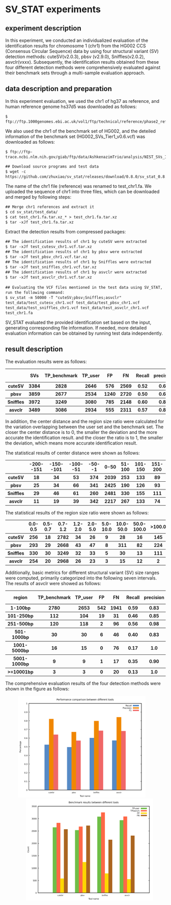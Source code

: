 # SV_STAT experiments

## experiment description

In this experiment, we conducted an individualized evaluation of the identification results for chromosome 1 (chr1) from the HG002 CCS (Consensus Circular Sequence) data by using four structural variant (SV) detection methods: cuteSV(v2.0.3), pbsv (v2.9.0), Sniffles(v2.0.2), asvclr(vxxx).  Subsequently, the identification results obtained from these four different detection methods were comprehensively evaluated against their benchmark sets through a multi-sample evaluation approach.

## data description and preparation


In this experiment evaluation, we used the chr1 of hg37 as reference, and human reference genome hs37d5 was downloaded as follows:
``` 
$ ftp://ftp.1000genomes.ebi.ac.uk/vol1/ftp/technical/reference/phase2_reference_assembly_sequence/hs37d5.fa.gz. 
```
We also used the chr1 of the benchmark set of HG002, and the deteiled information of the benchmark set (HG002_SVs_Tier1_v0.6.vcf) was downloaded as follows:
```
$ ftp://ftp-trace.ncbi.nlm.nih.gov/giab/ftp/data/AshkenazimTrio/analysis/NIST_SVs_Integration_v0.6
``` 

```
## Download source programs and test data
$ wget -c https://github.com/zhuxiao/sv_stat/releases/download/0.8.0/sv_stat_0.8.0.tar.xz
```
The name of the chr1 file (reference) was renamed to test_chr1.fa. We uploaded the sequence of chr1 into three files, which can be downloaded and merged by following steps:
```
## Merge chr1 references and extract it
$ cd sv_stat/test_data/
$ cat test_chr1.fa.tar.xz_* > test_chr1.fa.tar.xz
$ tar -xJf test_chr1.fa.tar.xz
```
Extract the detection results from compressed packages:
```
## The identification results of chr1 by cuteSV were extracted
$ tar -xJf test_cutesv_chr1.vcf.tar.xz  
## The identification results of chr1 by pbsv were extracted
$ tar -xJf test_pbsv_chr1.vcf.tar.xz
## The identification results of chr1 by Sniffles were extracted
$ tar -xJf test_sniffles_chr1.vcf.tar.xz
## The identification results of chr1 by asvclr were extracted
$ tar -xJf test_asvclr_chr1.vcf.tar.xz

## Evaluating the VCF files mentioned in the test data using SV_STAT, run the following command:
$ sv_stat -m 50000 -T "cuteSV;pbsv;Sniffles;asvclr" test_data/test_cutesv_chr1.vcf test_data/test_pbsv_chr1.vcf test_data/test_sniffles_chr1.vcf test_data/test_asvclr_chr1.vcf test_chr1.fa
```
SV_STAT evaluated the provided identification set based on the input, generating corresponding file information. If needed, more detailed evaluation information can be obtained by running test data independently.

## result description
The evaluation results were as follows:
<table>
  <thead>
    <tr>
    	  <th></th>
    	  <th>SVs</th>
      <th>TP_benchmark</th>
      <th>TP_user</th>
      <th>FP</th>
      <th>FN</th>
      <th>Recall</th>
      <th>precision</th>
      <th>F1 score</th>
    </tr>
  </thead>
  <tbody>
    <tr>
    <th>cuteSV</th>
      <th>3384</th>
      <th>2828</th>
      <th>2646</th>
      <th>576</th>
      <th>2569</th>
      <th>0.52</th>
      <th>0.64</th>
      <th>0.82</th>
    </tr>
  </tbody>
   <tbody>
    <tr>
    <th>pbsv</th>
    	  <th>3859</th>
      <th>2677</th>
      <th>2534</th>
      <th>1240</th>
      <th>2720</th>
      <th>0.50</th>
      <th>0.67</th>
      <th>0.57</th>
    </tr>
  </tbody>
   <tbody>
    <tr>
    <th>Sniffles</th>
      <th>3972</th>
      <th>3249</th>
      <th>3080</th>
      <th>785</th>
      <th>2148</th>
      <th>0.60</th>
      <th>0.80</th>
      <th>0.68</th>
    </tr>
  </tbody>
   <tbody>
    <tr>
    <th>asvclr</th>
      <th>3489</th>
      <th>3086</th>
      <th>2934</th>
      <th>555</th>
      <th>2311</th>
      <th>0.57</th>
      <th>0.84</th>
      <th>0.68</th>
    </tr>
  </tbody>
</table>

In addition, the center distance and the region size ratio were calculated for the variation overlapping between the user set and the benchmark set. The closer the center distance is to 0, the smaller the deviation and the more accurate the identification result. and the closer the ratio is to 1, the smaller the deviation, which means more accurate identification result.

The statistical results of center distance were shown as follows:
<table>
  <thead>
    <tr>
    	  <th></th>
    	  <th>-200--151</th>
      <th>-150--101</th>
      <th>-100--51</th>
      <th>-50--1</th>
      <th>0-50</th>
      <th>51-100</th>
      <th>101-150</th>
      <th>151-200</th>
    </tr>
  </thead>
  <tbody>
    <tr>
    <th>cuteSV</th>
      <th>18</th>
      <th>34</th>
      <th>53</th>
      <th>374</th>
      <th>2039</th>
      <th>253</th>
      <th>133</th>
      <th>89</th>
    </tr>
  </tbody>
   <tbody>
    <tr>
    <th>pbsv</th>
    	  <th>25</th>
      <th>34</th>
      <th>66</th>
      <th>341</th>
      <th>2425</th>
      <th>190</th>
      <th>126</th>
      <th>93</th>
    </tr>
  </tbody>
   <tbody>
    <tr>
    <th>Sniffles</th>
      <th>29</th>
      <th>46</th>
      <th>61</th>
      <th>260</th>
      <th>2481</th>
      <th>330</th>
      <th>155</th>
      <th>111</th>
    </tr>
  </tbody>
   <tbody>
    <tr>
    <th>asvclr</th>
      <th>11</th>
      <th>19</th>
      <th>39</th>
      <th>342</th>
      <th>2217</th>
      <th>267</th>
      <th>133</th>
      <th>74</th>
    </tr>
  </tbody>
</table>

The statistical results of the region size ratio were shown as follows:

<table>
  <thead>
    <tr>
    	  <th></th>
    	  <th>0.0-0.5</th>
      <th>0.5-0.7</th>
      <th>0.7-1.2</th>
      <th>1.2-2.0</th>
      <th>2.0-5.0</th>
      <th>5.0-10.0</th>
      <th>10.0-50.0</th>
      <th>50.0-100.0</th>
      <th>>100.0</th>
    </tr>
  </thead>
  <tbody>
    <tr>
    <th>cuteSV</th>
      <th>256</th>
      <th>18</th>
      <th>2782</th>
      <th>34</th>
      <th>26</th>
      <th>9</th>
      <th>28</th>
      <th>16</th>
      <th>145</th>
    </tr>
  </tbody>
   <tbody>
    <tr>
    <th>pbsv</th>
    	  <th>293</th>
      <th>29</th>
      <th>2668</th>
      <th>43</th>
      <th>47</th>
      <th>8</th>
      <th>311</th>
      <th>82</th>
      <th>224</th>
    </tr>
  </tbody>
   <tbody>
    <tr>
    <th>Sniffles</th>
      <th>330</th>
      <th>30</th>
      <th>3249</th>
      <th>32</th>
      <th>33</th>
      <th>5</th>
      <th>30</th>
      <th>13</th>
      <th>111</th>
    </tr>
  </tbody>
   <tbody>
    <tr>
    <th>asvclr</th>
      <th>254</th>
      <th>20</th>
      <th>2968</th>
      <th>26</th>
      <th>23</th>
      <th>3</th>
      <th>15</th>
      <th>12</th>
      <th>2</th>
    </tr>
  </tbody>
</table>

Additionally, basic metrics for different structural variant (SV) size ranges were computed, primarily categorized into the following seven intervals. The results of asvclr were showed as follows:

<table>
  <thead>
    <tr>
    	  <th>region</th>
      <th>TP_benchmark</th>
      <th>TP_user</th>
      <th>FP</th>
      <th>FN</th>
      <th>Recall</th>
      <th>precision</th>
      <th>F1 score</th>
    </tr>
  </thead>
  <tbody>
    <tr>
    	  <th>1-100bp</th>
      <th>2780</th>
      <th>2653</th>
      <th>542</th>
      <th>1941</th>
      <th>0.59</th>
      <th>0.83</th>
      <th>0.69</th>
    </tr>
    <tr>
    	  <th>101-250bp</th>
      <th>112</th>
      <th>104</th>
      <th>19</th>
      <th>31</th>
      <th>0.46</th>
      <th>0.85</th>
      <th>0.60</th>
    </tr>
    <tr>
    	  <th>251-500bp</th>
      <th>120</th>
      <th>118</th>
      <th>2</th>
      <th>96</th>
      <th>0.56</th>
      <th>0.98</th>
      <th>0.71</th>
    </tr>
    <tr>
    	  <th>501-1000bp</th>
      <th>30</th>
      <th>30</th>
      <th>6</th>
      <th>46</th>
      <th>0.40</th>
      <th>0.83</th>
      <th>0.54</th>
    </tr>
    <tr>
    	  <th>1001-5000bp</th>
      <th>16</th>
      <th>15</th>
      <th>0</th>
      <th>76</th>
      <th>0.17</th>
      <th>1.0</th>
      <th>0.30</th>
    </tr>
    <tr>
    	  <th>5001-1000bp</th>
      <th>9</th>
      <th>9</th>
      <th>1</th>
      <th>17</th>
      <th>0.35</th>
      <th>0.90</th>
      <th>0.50</th>
    </tr>
    <tr>
    	  <th>>=10001bp</th>
      <th>3</th>
      <th>3</th>
      <th>0</th>
      <th>20</th>
      <th>0.13</th>
      <th>1.0</th>
      <th>0.23</th>
    </tr>
  </tbody>
</table>

The comprehensive evaluation results of the four detection methods were shown in the figure as follows:

<div style="text-align:center;">
<img src="img/Performance comparison between different tools.png" alt= "Performance comparison between different tools" width= "400" heiht="300" style="margin-right:25px"> 
<img src="img/Benchmark results between different tools.png" alt= "Benchmark results between different tools" width= "400" heiht="300" style="margin-left:25px;" >
</div>
